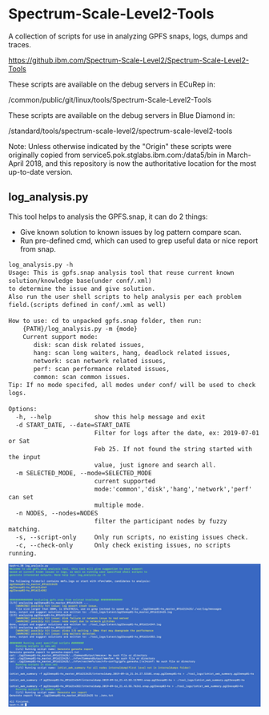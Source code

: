 # Spectrum-Scale-Level2-Tools
A collection of scripts for use in analyzing GPFS snaps, logs, dumps and traces.

https://github.ibm.com/Spectrum-Scale-Level2/Spectrum-Scale-Level2-Tools

These scripts are available on the debug servers in ECuRep in:

/common/public/git/linux/tools/Spectrum-Scale-Level2-Tools

These scripts are available on the debug servers in Blue Diamond in:

/standard/tools/spectrum-scale-level2/spectrum-scale-level2-tools

Note: Unless otherwise indicated by the "Origin" these scripts were originally copied from
service5.pok.stglabs.ibm.com:/data5/bin in March-April 2018, and this repository is now
the authoritative location for the most up-to-date version.


## log_analysis.py

This tool helps to analysis the GPFS.snap, it can do 2 things:
* Give known solution to known issues by log pattern compare scan.
* Run pre-defined cmd, which can used to grep useful data or nice report from snap.

```
log_analysis.py -h
Usage: This is gpfs.snap analysis tool that reuse current known solution/knowledge base(under conf/.xml)
to determine the issue and give solution.
Also run the user shell scripts to help analysis per each problem field.(scripts defined in conf/.xml as well)

How to use: cd to unpacked gpfs.snap folder, then run:
    {PATH}/log_analysis.py -m {mode}
    Current support mode:
       disk: scan disk related issues,
       hang: scan long waiters, hang, deadlock related issues,
       network: scan network related issues,
       perf: scan performance related issues,
       common: scan common issues.
Tip: If no mode specifed, all modes under conf/ will be used to check logs.

Options:
  -h, --help            show this help message and exit
  -d START_DATE, --date=START_DATE
                        Filter for logs after the date, ex: 2019-07-01 or Sat
                        Feb 25. If not found the string started with the input
                        value, just ignore and search all.
  -m SELECTED_MODE, --mode=SELECTED_MODE
                        current supported
                        mode:'common','disk','hang','network','perf' can set
                        multiple mode.
  -n NODES, --nodes=NODES
                        filter the participant nodes by fuzzy matching.
  -s, --script-only     Only run scripts, no existing issues check.
  -c, --check-only      Only check existing issues, no scripts running.

```
![tool_ui](lib/logo.jpg)

